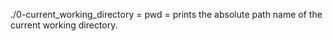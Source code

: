 ./0-current_working_directory = pwd = prints the absolute path name of the current working directory.
